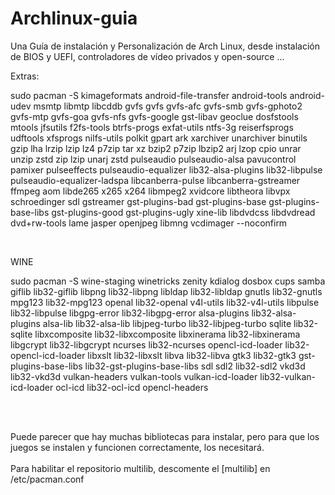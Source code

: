 # Archlinux-guia
Una Guía de instalación y Personalización de Arch Linux, desde instalación de BIOS y UEFI, controladores de vídeo privados y open-source ...

Extras:

sudo pacman -S kimageformats android-file-transfer android-tools android-udev msmtp libmtp libcddb gvfs gvfs gvfs-afc gvfs-smb gvfs-gphoto2 gvfs-mtp gvfs-goa gvfs-nfs gvfs-google gst-libav geoclue dosfstools mtools jfsutils f2fs-tools btrfs-progs exfat-utils ntfs-3g reiserfsprogs udftools xfsprogs nilfs-utils polkit gpart ark xarchiver unarchiver binutils gzip lha lrzip lzip lz4 p7zip tar xz bzip2 p7zip lbzip2 arj lzop cpio unrar unzip zstd zip lzip unarj zstd pulseaudio pulseaudio-alsa pavucontrol pamixer pulseeffects pulseaudio-equalizer lib32-alsa-plugins lib32-libpulse pulseaudio-equalizer-ladspa libcanberra-pulse libcanberra-gstreamer ffmpeg aom libde265 x265 x264 libmpeg2 xvidcore libtheora libvpx schroedinger sdl gstreamer gst-plugins-bad gst-plugins-base gst-plugins-base-libs gst-plugins-good gst-plugins-ugly xine-lib libdvdcss libdvdread dvd+rw-tools lame jasper openjpeg libmng vcdimager --noconfirm

<br>

WINE


sudo pacman -S wine-staging winetricks zenity kdialog dosbox cups samba 
giflib lib32-giflib libpng lib32-libpng libldap lib32-libldap
gnutls lib32-gnutls mpg123 lib32-mpg123 openal lib32-openal
v4l-utils lib32-v4l-utils libpulse lib32-libpulse
libgpg-error lib32-libgpg-error alsa-plugins lib32-alsa-plugins
alsa-lib lib32-alsa-lib libjpeg-turbo lib32-libjpeg-turbo
sqlite lib32-sqlite libxcomposite lib32-libxcomposite
libxinerama lib32-libxinerama libgcrypt lib32-libgcrypt
ncurses lib32-ncurses opencl-icd-loader lib32-opencl-icd-loader
libxslt lib32-libxslt libva lib32-libva gtk3 lib32-gtk3
gst-plugins-base-libs lib32-gst-plugins-base-libs 
sdl sdl2 lib32-sdl2 vkd3d lib32-vkd3d 
vulkan-headers vulkan-tools vulkan-icd-loader lib32-vulkan-icd-loader 
ocl-icd lib32-ocl-icd opencl-headers 

<br>
<br>

Puede parecer que hay muchas bibliotecas para instalar, pero para que los juegos se instalen y funcionen correctamente, los necesitará.
<br>
<br>
Para habilitar el repositorio multilib, descomente el [multilib] en /etc/pacman.conf
